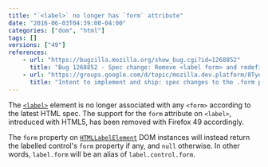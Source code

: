 ```yaml
---
title: "`<label>` no longer has `form` attribute"
date: "2016-06-03T04:39:00-04:00"
categories: ["dom", "html"]
tags: []
versions: ["49"]
references:
    - url: "https://bugzilla.mozilla.org/show_bug.cgi?id=1268852"
      title: "Bug 1268852 - Spec change: Remove <label form> and redefine label.form IDL attribute"
    - url: "https://groups.google.com/d/topic/mozilla.dev.platform/8TyeUQOn6qQ/discussion"
      title: "Intent to implement and ship: spec changes to the .form property and \"form\" attribute on <label> elements"
---
```

The [`<label>`](https://developer.mozilla.org/docs/Web/HTML/Element/label) element is no longer associated with any `<form>` according to the latest HTML spec. The support for the `form` attribute on `<label>`, introduced with HTML5, has been removed with Firefox 49 accordingly.

The `form` property on [`HTMLLabelElement`](https://developer.mozilla.org/docs/Web/API/HTMLLabelElement) DOM instances will instead return the labelled control's `form` property if any, and `null` otherwise. In other words, `label.form` will be an alias of `label.control.form`.
